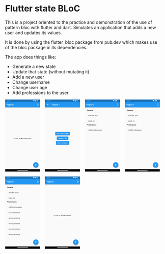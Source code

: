 # Flutter state BLoC

This is a project oriented to the practice and demonstration of the use of pattern bloc with flutter and dart. Simulates an application that adds a new user and updates its values.

It is done by using the flutter_bloc package from pub.dev which makes use of the bloc package in its dependencies.

The app does things like:

- Generate a new state
- Update that state (without mutating it)
- Add a new user
- Change username
- Change user age
- Add professions to the user

<div style="display: grid; grid-template-columns: repeat(auto-fill, minmax(100px, 1fr)); gap: 16px">
  <img width="150" src="screenshot1.png" alt="Screenshot"/>
  <img width="150" src="screenshot2.png" alt="Screenshot"/>
  <img width="150" src="screenshot3.png" alt="Screenshot"/>
  <img width="150" src="screenshot4.png" alt="Screenshot"/>
  <img width="150" src="screenshot5.png" alt="Screenshot"/>
  <img width="150" src="screenshot6.png" alt="Screenshot"/>
</div>
